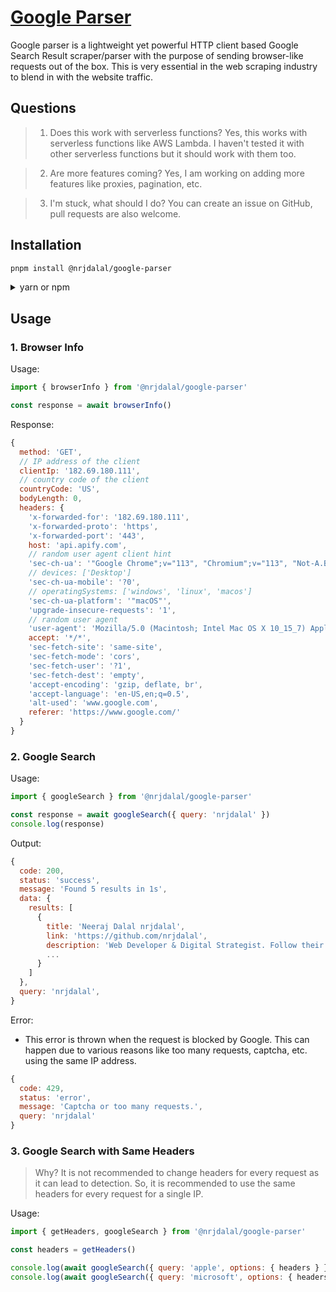 # [Google Parser](https://www.npmjs.com/package/@nrjdalal/google-parser)

Google parser is a lightweight yet powerful HTTP client based Google Search Result scraper/parser with the purpose of sending browser-like requests out of the box. This is very essential in the web scraping industry to blend in with the website traffic.

## Questions

> 1.  Does this work with serverless functions? Yes, this works with serverless functions like AWS Lambda. I haven't tested it with other serverless functions but it should work with them too.

> 2. Are more features coming? Yes, I am working on adding more features like proxies, pagination, etc.

> 3. I'm stuck, what should I do? You can create an issue on GitHub, pull requests are also welcome.

## Installation

```bash
pnpm install @nrjdalal/google-parser
```

<details>
  <summary>yarn or npm</summary>

<br/>

```bash
yarn install @nrjdalal/google-parser
```

```bash
npm install @nrjdalal/google-parser
```

</details>

## Usage

### 1. Browser Info

Usage:

```js
import { browserInfo } from '@nrjdalal/google-parser'

const response = await browserInfo()
```

Response:

```js
{
  method: 'GET',
  // IP address of the client
  clientIp: '182.69.180.111',
  // country code of the client
  countryCode: 'US',
  bodyLength: 0,
  headers: {
    'x-forwarded-for': '182.69.180.111',
    'x-forwarded-proto': 'https',
    'x-forwarded-port': '443',
    host: 'api.apify.com',
    // random user agent client hint
    'sec-ch-ua': '"Google Chrome";v="113", "Chromium";v="113", "Not-A.Brand";v="24"',
    // devices: ['Desktop']
    'sec-ch-ua-mobile': '?0',
    // operatingSystems: ['windows', 'linux', 'macos']
    'sec-ch-ua-platform': '"macOS"',
    'upgrade-insecure-requests': '1',
    // random user agent
    'user-agent': 'Mozilla/5.0 (Macintosh; Intel Mac OS X 10_15_7) AppleWebKit/537.36 (KHTML, like Gecko) Chrome/113.0.0.0 Safari/537.36',
    accept: '*/*',
    'sec-fetch-site': 'same-site',
    'sec-fetch-mode': 'cors',
    'sec-fetch-user': '?1',
    'sec-fetch-dest': 'empty',
    'accept-encoding': 'gzip, deflate, br',
    'accept-language': 'en-US,en;q=0.5',
    'alt-used': 'www.google.com',
    referer: 'https://www.google.com/'
  }
}
```

### 2. Google Search

Usage:

```js
import { googleSearch } from '@nrjdalal/google-parser'

const response = await googleSearch({ query: 'nrjdalal' })
console.log(response)
```

Output:

```js
{
  code: 200,
  status: 'success',
  message: 'Found 5 results in 1s',
  data: {
    results: [
      {
        title: 'Neeraj Dalal nrjdalal',
        link: 'https://github.com/nrjdalal',
        description: 'Web Developer & Digital Strategist. Follow their code on GitHub.',
        ...
      }
    ]
  },
  query: 'nrjdalal',
}
```

Error:

- This error is thrown when the request is blocked by Google. This can happen due to various reasons like too many requests, captcha, etc. using the same IP address.

```js
{
  code: 429,
  status: 'error',
  message: 'Captcha or too many requests.',
  query: 'nrjdalal'
}
```

### 3. Google Search with Same Headers

> Why? It is not recommended to change headers for every request as it can lead to detection. So, it is recommended to use the same headers for every request for a single IP.

Usage:

```js
import { getHeaders, googleSearch } from '@nrjdalal/google-parser'

const headers = getHeaders()

console.log(await googleSearch({ query: 'apple', options: { headers } }))
console.log(await googleSearch({ query: 'microsoft', options: { headers } }))
```
